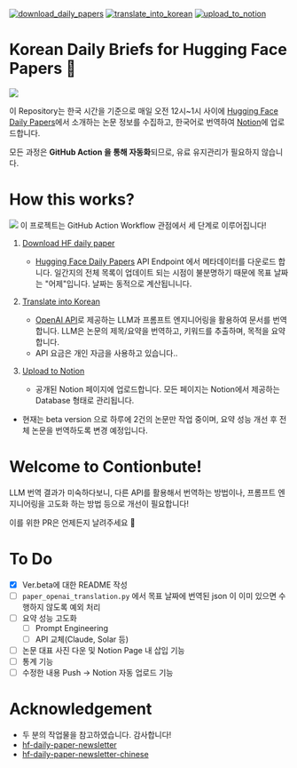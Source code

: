 [![download_daily_papers](https://github.com/jeongiin/hf-daily-paper-korean-autoflow/actions/workflows/download_hf_daily_paper.yml/badge.svg)](https://github.com/jeongiin/hf-daily-paper-korean-autoflow/actions/workflows/download_hf_daily_paper.yml) [![translate_into_korean](https://github.com/jeongiin/hf-daily-paper-korean-autoflow/actions/workflows/translate_into_korean.yml/badge.svg)](https://github.com/jeongiin/hf-daily-paper-korean-autoflow/actions/workflows/translate_into_korean.yml) [![upload_to_notion](https://github.com/jeongiin/hf-daily-paper-korean-autoflow/actions/workflows/upload_to_notion.yml/badge.svg)](https://github.com/jeongiin/hf-daily-paper-korean-autoflow/actions/workflows/upload_to_notion.yml)


# Korean Daily Briefs for Hugging Face Papers 🤗
![](https://github.com/jeongiin/hf-daily-paper-korean-autoflow/blob/main/images/hf-daily-paper-into-korean-site.png?raw=true)

이 Repository는 한국 시간을 기준으로 매일 오전 12시~1시 사이에 [Hugging Face Daily Papers](https://huggingface.co/papers)에서 소개하는 논문 정보를 수집하고, 한국어로 번역하여 [Notion](https://leejeongin.notion.site/ai-daily-briefing-in-korean)에 업로드합니다.

모든 과정은 **GitHub Action 을 통해 자동화**되므로, 유료 유지관리가 필요하지 않습니다.

# How this works?
![](https://github.com/jeongiin/hf-daily-paper-korean-autoflow/blob/main/images/hf-daily-paper-into-korean.png?raw=true)
이 프로젝트는 GitHub Action Workflow 관점에서 세 단계로 이루어집니다!

1. [Download HF daily paper](https://github.com/jeongiin/hf-daily-paper-korean-autoflow/actions/workflows/download_hf_daily_paper.yml)
    - [Hugging Face Daily Papers](https://huggingface.co/papers) API Endpoint 에서 메타데이터를 다운로드 합니다. 일간지의 전체 목록이 업데이트 되는 시점이 불분명하기 때문에 목표 날짜는 "어제"입니다. 날짜는 동적으로 계산됩니니다.
   
2. [Translate into Korean](https://github.com/jeongiin/hf-daily-paper-korean-autoflow/actions/workflows/translate_into_korean.yml)
    - [OpenAI API](https://openai.com/index/openai-api/)로 제공하는 LLM과 프롬프트 엔지니어링을 활용하여 문서를 번역합니다. LLM은 논문의 제목/요약을 번역하고, 키워드를 추출하며, 목적을 요약합니다.
    - API 요금은 개인 자금을 사용하고 있습니다..

3. [Upload to Notion](https://github.com/jeongiin/hf-daily-paper-korean-autoflow/actions/workflows/upload_to_notion.yml)
    - 공개된 Notion 페이지에 업로드합니다. 모든 페이지는 Notion에서 제공하는 Database 형태로 관리됩니다.

* 현재는 beta version 으로 하루에 2건의 논문만 작업 중이며, 요약 성능 개선 후 전체 논문을 번역하도록 변경 예정입니다.

# Welcome to Contionbute!

LLM 번역 결과가 미숙하다보니, 다른 API를 활용해서 번역하는 방법이나, 프롬프트 엔지니어링을 고도화 하는 방법 등으로 개선이 필요합니다!

이를 위한 PR은 언제든지 날려주세요 🎈


# To Do
- [X] Ver.beta에 대한 README 작성 
- [ ] `paper_openai_translation.py` 에서 목표 날짜에 번역된 json 이 이미 있으면 수행하지 않도록 예외 처리
- [ ] 요약 성능 고도화
    - [ ] Prompt Engineering
    - [ ] API 교체(Claude, Solar 등)
- [ ] 논문 대표 사진 다운 및 Notion Page 내 삽입 기능
- [ ] 통계 기능
- [ ] 수정한 내용 Push -> Notion 자동 업로드 기능

# Acknowledgement
- 두 분의 작업물을 참고하였습니다. 감사합니다!
- [hf-daily-paper-newsletter](https://github.com/deep-diver/hf-daily-paper-newsletter?tab=readme-ov-file)
- [hf-daily-paper-newsletter-chinese](https://github.com/2404589803/hf-daily-paper-newsletter-chinese/tree/main)


